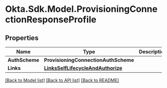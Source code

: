 # Okta.Sdk.Model.ProvisioningConnectionResponseProfile

## Properties

Name | Type | Description | Notes
------------ | ------------- | ------------- | -------------
**AuthScheme** | **ProvisioningConnectionAuthScheme** |  | 
**Links** | [**LinksSelfLifecycleAndAuthorize**](LinksSelfLifecycleAndAuthorize.md) |  | [optional] 

[[Back to Model list]](../README.md#documentation-for-models) [[Back to API list]](../README.md#documentation-for-api-endpoints) [[Back to README]](../README.md)

